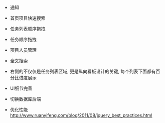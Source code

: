* 通知
* 首页项目快速搜索
* 任务列表顺序拖拽
* 任务顺序拖拽
* 项目人员管理
* 全文搜索
* 右侧的不仅仅是任务列表区域, 更是纵向看板设计的关键, 每个列表下面都有百分比进度展示
* UI细节完善
* 切换数据库后端

* 优化性能
http://www.ruanyifeng.com/blog/2011/08/jquery_best_practices.html
